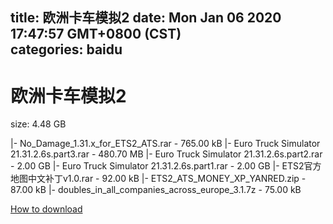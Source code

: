 
title: 欧洲卡车模拟2
date: Mon Jan 06 2020 17:47:57 GMT+0800 (CST)    
categories: baidu
---

# 欧洲卡车模拟2
size: 4.48 GB
 
 
|- No_Damage_1.31.x_for_ETS2_ATS.rar - 765.00 kB
|- Euro Truck Simulator 21.31.2.6s.part3.rar - 480.70 MB
|- Euro Truck Simulator 21.31.2.6s.part2.rar - 2.00 GB
|- Euro Truck Simulator 21.31.2.6s.part1.rar - 2.00 GB
|- ETS2官方地图中文补丁v1.0.rar - 92.00 kB
|- ETS2_ATS_MONEY_XP_YANRED.zip - 87.00 kB
|- doubles_in_all_companies_across_europe_3.1.7z - 75.00 kB

[How to download](https://bpcam.bemobtrk.com/go/2ceec3aa-1ca2-46d6-b9ff-aaa5c184517c?jno=2545)